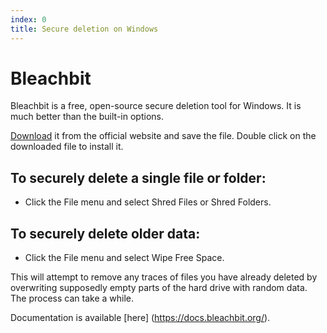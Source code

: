 ```yaml
---
index: 0
title: Secure deletion on Windows
---
```

# Bleachbit

Bleachbit is a free, open-source secure deletion tool for Windows. It is much better than the built-in options.

[Download](http://bleachbit.sourceforge.net/download/windows) it from the official website and save the file. Double click on the downloaded file to install it. 

## To securely delete a single file or folder:

*    Click the File menu and select Shred Files or Shred Folders.

## To securely delete older data:

*	Click the File menu and select Wipe Free Space.

This will attempt to remove any traces of files you have already deleted by overwriting supposedly empty parts of the hard drive with random data. The process can take a while. 

Documentation is available [here] (https://docs.bleachbit.org/).